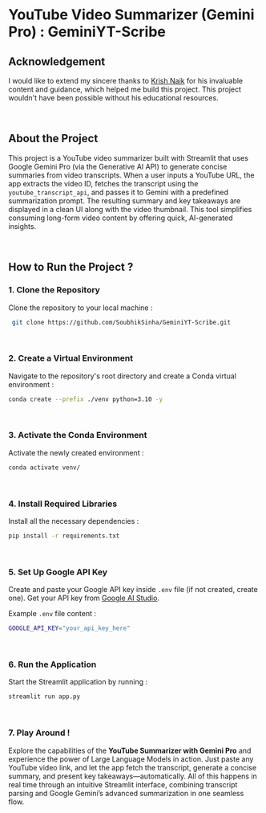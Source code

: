 # YouTube Video Summarizer (Gemini Pro) : GeminiYT-Scribe

## Acknowledgement
I would like to extend my sincere thanks to  [Krish Naik](https://github.com/krishnaik06)  for his invaluable content and guidance, which helped me build this project. This project wouldn't have been possible without his educational resources.

<br>

## About the Project
This project is a YouTube video summarizer built with Streamlit that uses Google Gemini Pro (via the Generative AI API) to generate concise summaries from video transcripts. When a user inputs a YouTube URL, the app extracts the video ID, fetches the transcript using the `youtube_transcript_api`, and passes it to Gemini with a predefined summarization prompt. The resulting summary and key takeaways are displayed in a clean UI along with the video thumbnail. This tool simplifies consuming long-form video content by offering quick, AI-generated insights.

<br>

## How to Run the Project ?
### **1. Clone the Repository**
Clone the repository to your local machine :
```bash
 git clone https://github.com/SoubhikSinha/GeminiYT-Scribe.git
```

<br>

### **2. Create a Virtual Environment**
Navigate to the repository's root directory and create a Conda virtual environment :
```bash
conda create --prefix ./venv python=3.10 -y
```

<br>

### **3. Activate the Conda Environment**
Activate the newly created environment :
```bash
conda activate venv/
```

<br>  

### **4. Install Required Libraries**
Install all the necessary dependencies :
```bash
pip install -r requirements.txt
```

<br>

### **5. Set Up Google API Key**
Create and paste your Google API key inside  `.env`  file (if not created, create one). Get your API key from  [Google AI Studio](https://aistudio.google.com/app/apikey).

Example  `.env`  file content :
```bash
GOOGLE_API_KEY="your_api_key_here"
```


<br>

### **6. Run the Application**
Start the Streamlit application by running :
```bash
streamlit run app.py
```

<br>

### **7. Play Around !**
Explore the capabilities of the **YouTube Summarizer with Gemini Pro** and experience the power of Large Language Models in action. Just paste any YouTube video link, and let the app fetch the transcript, generate a concise summary, and present key takeaways—automatically. All of this happens in real time through an intuitive Streamlit interface, combining transcript parsing and Google Gemini’s advanced summarization in one seamless flow.
